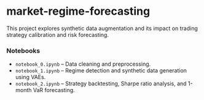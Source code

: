 # market-regime-forecasting

This project explores synthetic data augmentation and its impact on trading strategy calibration and risk forecasting.

### Notebooks

- `notebook_0.ipynb` – Data cleaning and preprocessing.
- `notebook_1.ipynb` – Regime detection and synthetic data generation using VAEs.
- `notebook_2.ipynb` – Strategy backtesting, Sharpe ratio analysis, and 1-month VaR forecasting.
